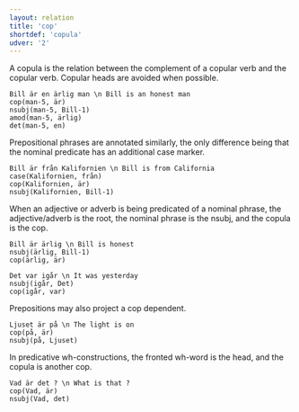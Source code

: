 ```yaml
---
layout: relation
title: 'cop'
shortdef: 'copula'
udver: '2'
---
```


A copula is the relation between the complement of a copular verb and
the copular verb. Copular heads are avoided when possible.

~~~ sdparse
Bill är en ärlig man \n Bill is an honest man
cop(man-5, är)
nsubj(man-5, Bill-1)
amod(man-5, ärlig)
det(man-5, en)
~~~

Prepositional phrases are annotated similarly, the only difference being that
the nominal predicate has an additional case marker.

~~~ sdparse
Bill är från Kalifornien \n Bill is from California
case(Kalifornien, från)
cop(Kalifornien, är)
nsubj(Kalifornien, Bill-1)
~~~

When an adjective or adverb is being predicated of a nominal phrase, the
adjective/adverb is the root, the nominal phrase is the nsubj, and the
copula is the cop.

~~~ sdparse
Bill är ärlig \n Bill is honest
nsubj(ärlig, Bill-1)
cop(ärlig, är)
~~~

~~~ sdparse
Det var igår \n It was yesterday
nsubj(igår, Det)
cop(igår, var)
~~~

Prepositions may also project a cop dependent.

~~~ sdparse
Ljuset är på \n The light is on
cop(på, är)
nsubj(på, Ljuset)
~~~

In predicative wh-constructions, the fronted wh-word is the head, and the copula is 
another cop.

~~~ sdparse
Vad är det ? \n What is that ?
cop(Vad, är)
nsubj(Vad, det)
~~~
<!-- Interlanguage links updated Čt lis 12 09:43:21 CET 2020 -->
